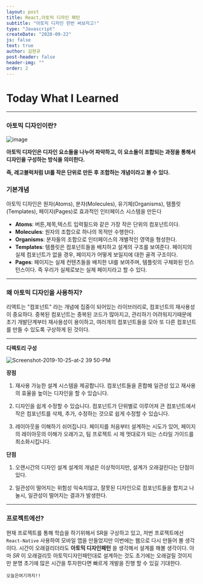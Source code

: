 ```yaml
---
layout: post
title: React,아토믹 디자인 패턴
subtitle: "아토믹 디자인 한번 써보자고!"
type: "Javascript"
createDate: "2020-09-22"
js: false
text: true
author: 김현규
post-header: false
header-img: ""
order: 2
---
```


# Today What I Learned

<hr>

### 아토믹 디자인이란?

![image](https://user-images.githubusercontent.com/46562138/91960806-4f77d080-ed45-11ea-89af-ababc64312b8.png)

**아토믹 디자인은 디자인 요소들을 나누어 파악하고, 이 요소들이 조합되는 과정을 통해서 디자인을 구성하는 방식을 의미한다.**

**즉, 레고블럭처럼 UI를 작은 단위로 만든 후 조합하는 개념이라고 볼 수 있다.**

### 기본개념

아토믹 디자인은 원자(Atoms), 분자(Molecules), 유기체(Organisms), 템플릿(Templates), 페이지(Pages)로 효과적인 인터페이스 시스템을 만든다

- **Atoms**: 버튼,제목,텍스트 입력필드와 같은 가장 작은 단위의 컴포넌트이다.
- **Molecules**: 원자의 조합으로 하나의 목적만 수행한다.
- **Organisms**: 분자들의 조합으로 인터페이스의 개별적인 영역을 형성한다.
- **Templates**: 템플릿은 컴포넌트들을 배치하고 설계의 구조를 보여준다. 페이지의 실제 컴포넌트가 없을 경우, 페이지가 어떻게 보일지에 대한 골격 구조이다.
- **Pages**: 페이지는 실제 컨텐츠들을 배치한 UI를 보여주며, 템플릿의 구체화된 인스턴스이다. 즉 우리가 실제로보는 실제 페이지라고 할 수 있다.

<hr>

### 왜 아토믹 디자인을 사용하지?

리액트는 "컴포넌트" 라는 개념에 집중이 되어있는 라이브러리로, 컴포넌트의 재사용성이 중요하다.
중복된 컴포넌트는 중복된 코드가 많아지고, 관리하기 어려워지기때문에 초기 개발단계부터 재사용성이 용이하고, 여러개의 컴포넌트들을 모아 또 다른 컴포넌트를 만들 수 있도록 구상하게 된 것이다.

<hr>

**디렉토리 구성**

![Screenshot-2019-10-25-at-2 39 50-PM](https://user-images.githubusercontent.com/46562138/91965225-29edc580-ed4b-11ea-9678-670bb972cb85.png)

**장점**

1. 재사용 가능한 설계 시스템을 제공합니다.
   컴포넌트들을 혼합해 일관성 있고 재사용의 효율을 높이는 디자인을 할 수 있습니다.

2. 디자인을 쉽게 수정할 수 있습니다.
   컴포넌트가 단위별로 이루어져 큰 컴포넌트에서 작은 컴포넌트를 삭제, 추가, 수정하는 것으로 쉽게 수정할 수 있습니다.

3. 레이아웃을 이해하기 쉬어집니다.
   페이지를 처음부터 설계하는 시도가 있어, 페이지의 레이아웃의 이해가 오래가고, 팀 프로젝트 시 제 멋대로가 되는 스타일 가이드를 최소화시킵니다.

**단점**

1. 오랜시간의 디자인 설계
   설계의 개념은 이상적이지만, 설계가 오래걸린다는 단점이 있다.

2. 일관성이 떨어지는 위험성
   익숙치않고, 잘못된 디자인으로 컴포넌트들을 합치고 나눌시, 일관성이 떨어지는 결과가 발생한다.

<hr>

### 프로젝트에선?

현재 프로젝트를 통해 학습을 하기위해서 SR을 구상하고 있고, 저번 프로젝트에선 <code>React-Native</code> 사용하여 모바일 앱을 만들었지만 이번에는 웹으로 다시 만들어 볼 생각이다.
시간이 오래걸리더라도 **아토믹 디자인패턴** 을 생각해서 설계를 해볼 생각이다.
아마 _SR_ 이 오래걸리듯 아토믹디자인패턴대로 설계하는 것도 초기에는 오래걸릴 것이지만 분명 초기에 많은 시간을 투자한다면 빠르게 개발을 진행 할 수 있길 기대한다.

<code>오늘은여기까지!!</code>
